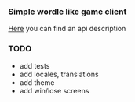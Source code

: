 ### Simple wordle like game client

[Here](https://github.com/strangealx/sx-wordle-server/blob/main/openapi/api.yml) you can find an api description

### TODO

- add tests
- add locales, translations
- add theme
- add win/lose screens
